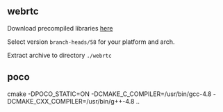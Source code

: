 ## webrtc
Download precompiled libraries [here](https://sourcey.com/precompiled-webrtc-libraries/)

Select version `branch-heads/58` for your platform and arch.

Extract archive to directory `./webrtc`

## poco
cmake -DPOCO_STATIC=ON -DCMAKE_C_COMPILER=/usr/bin/gcc-4.8 -DCMAKE_CXX_COMPILER=/usr/bin/g++-4.8 ..
